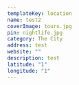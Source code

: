 ```yaml
---
templateKey: location
name: test2
coverImage: tours.jpg
pin: nightlife.jpg
category: The City
address: test
website: ""
description: test
latitude: "1"
longitude: "1"
---
```

